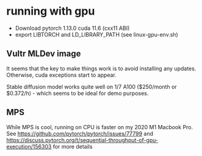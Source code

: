 # running with gpu

- Download pytorch 1.13.0 cuda 11.6 (cxx11 ABI)
- export LIBTORCH and LD_LIBRARY_PATH (see linux-gpu-env.sh)

## Vultr MLDev image

It seems that the key to make things work is to avoid installing any updates. Otherwise, cuda exceptions start to appear.

Stable diffusion model works quite well on 1/7 A100 ($250/month or $0.372/h) - which seems to be ideal for demo purposes.

## MPS

While MPS is cool, running on CPU is faster on my 2020 M1 Macbook Pro. See https://github.com/pytorch/pytorch/issues/77799 and https://discuss.pytorch.org/t/sequential-throughput-of-gpu-execution/156303 for more details